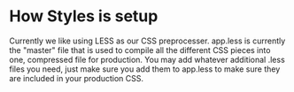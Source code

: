 # How Styles is setup

Currently we like using LESS as our CSS preprocesser. app.less is currently the "master" file that is used to compile all the different CSS pieces into one, compressed file for production. You may add whatever additional .less files you need, just make sure you add them to app.less to make sure they are included in your production CSS.
